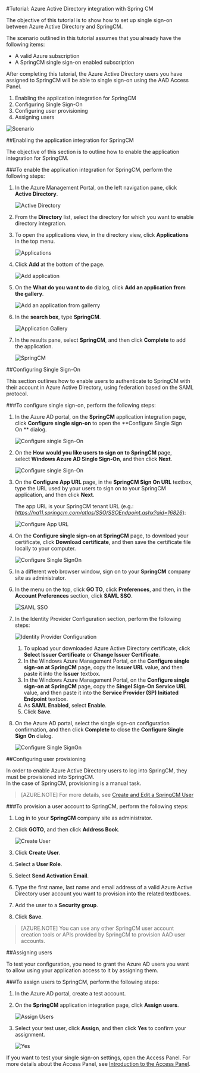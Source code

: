 <properties 
    pageTitle="Tutorial: Azure Active Directory integration with Spring CM | Windows Azure" 
    description="Learn how to use Spring CM with Azure Active Directory to enable single sign-on, automated provisioning, and more!" 
    services="active-directory" 
    authors="markusvi"  
    documentationCenter="na" 
    manager="stevenpo"/>
<tags
	ms.service="active-directory"
	ms.date="01/12/2016"
	wacn.date=""/>

#Tutorial: Azure Active Directory integration with Spring CM
  
The objective of this tutorial is to show how to set up single sign-on between Azure Active Directory and SpringCM.
  
The scenario outlined in this tutorial assumes that you already have the following items:

-   A valid Azure subscription
-   A SpringCM single sign-on enabled subscription
  
After completing this tutorial, the Azure Active Directory users you have assigned to SpringCM will be able to single sign-on using the AAD Access Panel.

1.  Enabling the application integration for SpringCM
2.  Configuring Single Sign-On
3.  Configuring user provisioning
4.  Assigning users

![Scenario](./media/active-directory-saas-spring-cm-tutorial/IC797044.png "Scenario")

##Enabling the application integration for SpringCM
  
The objective of this section is to outline how to enable the application integration for SpringCM.

###To enable the application integration for SpringCM, perform the following steps:

1.  In the Azure Management Portal, on the left navigation pane, click **Active Directory**.

    ![Active Directory](./media/active-directory-saas-spring-cm-tutorial/IC700993.png "Active Directory")

2.  From the **Directory** list, select the directory for which you want to enable directory integration.

3.  To open the applications view, in the directory view, click **Applications** in the top menu.

    ![Applications](./media/active-directory-saas-spring-cm-tutorial/IC700994.png "Applications")

4.  Click **Add** at the bottom of the page.

    ![Add application](./media/active-directory-saas-spring-cm-tutorial/IC749321.png "Add application")

5.  On the **What do you want to do** dialog, click **Add an application from the gallery**.

    ![Add an application from gallerry](./media/active-directory-saas-spring-cm-tutorial/IC749322.png "Add an application from gallerry")

6.  In the **search box**, type **SpringCM**.

    ![Application Gallery](./media/active-directory-saas-spring-cm-tutorial/IC797045.png "Application Gallery")

7.  In the results pane, select **SpringCM**, and then click **Complete** to add the application.

    ![SpringCM](./media/active-directory-saas-spring-cm-tutorial/IC797046.png "SpringCM")

##Configuring Single Sign-On
  
This section outlines how to enable users to authenticate to SpringCM with their account in Azure Active Directory, using federation based on the SAML protocol.

###To configure single sign-on, perform the following steps:

1.  In the Azure AD portal, on the **SpringCM** application integration page, click **Configure single sign-on** to open the **Configure Single Sign On ** dialog.

    ![Configure single Sign-On](./media/active-directory-saas-spring-cm-tutorial/IC797047.png "Configure single Sign-On")

2.  On the **How would you like users to sign on to SpringCM** page, select **Windows Azure AD Single Sign-On**, and then click **Next**.

    ![Configure single Sign-On](./media/active-directory-saas-spring-cm-tutorial/IC797048.png "Configure single Sign-On")

3.  On the **Configure App URL** page, in the **SpringCM Sign On URL** textbox, type the URL used by your users to sign on to your SpringCM application, and then click **Next**. 

    The app URL is your SpringCM tenant URL (e.g.: *https://na11.springcm.com/atlas/SSO/SSOEndpoint.ashx?aid=16826*):

    ![Configure App URL](./media/active-directory-saas-spring-cm-tutorial/IC797049.png "Configure App URL")

4.  On the **Configure single sign-on at SpringCM** page, to download your certificate, click **Download certificate**, and then save the certificate file locally to your computer.

    ![Configure Single SignOn](./media/active-directory-saas-spring-cm-tutorial/IC797050.png "Configure Single SignOn")

5.  In a different web browser window, sign on to your **SpringCM** company site as administrator.

6.  In the menu on the top, click **GO TO**, click **Preferences**, and then, in the **Account Preferences** section, click **SAML SSO**.

    ![SAML SSO](./media/active-directory-saas-spring-cm-tutorial/IC797051.png "SAML SSO")

7.  In the Identity Provider Configuration section, perform the following steps:

    ![Identity Provider Configuration](./media/active-directory-saas-spring-cm-tutorial/IC797052.png "Identity Provider Configuration")

    1.  To upload your downloaded Azure Active Directory certificate, click **Select Issuer Certificate** or **Change Issuer Certificate**.
    2.  In the Windows Azure Management Portal, on the **Configure single sign-on at SpringCM** page, copy the **Issuer URL** value, and then paste it into the **Issuer** textbox.
    3.  In the Windows Azure Management Portal, on the **Configure single sign-on at SpringCM** page, copy the **Singel Sign-On Service URL** value, and then paste it into the **Service Provider (SP) Initiated Endpoint** textbox.
    4.  As **SAML Enabled**, select **Enable**.
    5.  Click **Save**.

8.  On the Azure AD portal, select the single sign-on configuration confirmation, and then click **Complete** to close the **Configure Single Sign On** dialog.

    ![Configure Single SignOn](./media/active-directory-saas-spring-cm-tutorial/IC797053.png "Configure Single SignOn")

##Configuring user provisioning
  
In order to enable Azure Active Directory users to log into SpringCM, they must be provisioned into SpringCM.  
In the case of SpringCM, provisioning is a manual task.

>[AZURE.NOTE] For more details, see [Create and Edit a SpringCM User](http://knowledge.springcm.com/create-and-edit-a-springcm-user)

###To provision a user account to SpringCM, perform the following steps:

1.  Log in to your **SpringCM** company site as administrator.

2.  Click **GOTO**, and then click **Address Book**.

    ![Create User](./media/active-directory-saas-spring-cm-tutorial/IC797054.png "Create User")

3.  Click **Create User**.

4.  Select a **User Role**.

5.  Select **Send Activation Email**.

6.  Type the first name, last name and email address of a valid Azure Active Directory user account you want to provision into the related textboxes.

7.  Add the user to a **Security group**.

8.  Click **Save**.

>[AZURE.NOTE] You can use any other SpringCM user account creation tools or APIs provided by SpringCM to provision AAD user accounts.

##Assigning users
  
To test your configuration, you need to grant the Azure AD users you want to allow using your application access to it by assigning them.

###To assign users to SpringCM, perform the following steps:

1.  In the Azure AD portal, create a test account.

2.  On the **SpringCM** application integration page, click **Assign users**.

    ![Assign Users](./media/active-directory-saas-spring-cm-tutorial/IC797055.png "Assign Users")

3.  Select your test user, click **Assign**, and then click **Yes** to confirm your assignment.

    ![Yes](./media/active-directory-saas-spring-cm-tutorial/IC767830.png "Yes")
  
If you want to test your single sign-on settings, open the Access Panel. For more details about the Access Panel, see [Introduction to the Access Panel](/documentation/articles/active-directory-saas-access-panel-introduction).




